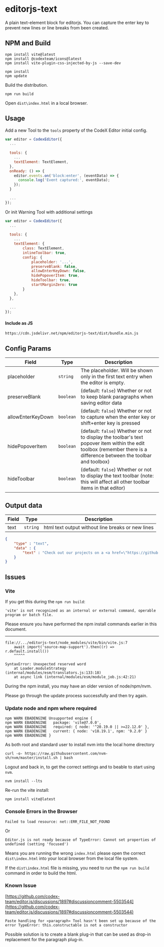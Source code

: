 # editorjs-text

A plain text-element block for editorjs. You can capture the enter key to prevent new lines or line breaks from been created.

## NPM and Build

```
npm install vite@latest
npm install @codexteam/icons@latest
npm install vite-plugin-css-injected-by-js --save-dev
```

```
npm install
npm update
```

Build the distribution.

```
npm run build
```

Open `dist\index.html` in a local browser.

## Usage

Add a new Tool to the `tools` property of the CodeX Editor initial config.

```javascript
var editor = CodexEditor({
  ...
  
  tools: {
    ...
    textElement: TextElement,
  },
  onReady: () => {
    editor.events.on('block:enter', (eventData) => {
      console.log('Event captured:', eventData);
    });
  }

  ...
});
```

Or init Warning Tool with additional settings

```javascript
var editor = CodexEditor({
  ...
  
  tools: {
    ...
    textElement: {
        class: TextElement,
        inlineToolbar: true,
        config: {
            placeholder: '...',
            preserveBlank: false,
            allowEnterKeyDown: false,
            hidePopoverItem: true,
            hideToolbar: true,
            startMarginZero: true
        }
    },
  },
  
  ...
});
```
#### Include as JS

```
https://cdn.jsdelivr.net/npm/editorjs-text/dist/bundle.min.js
```

## Config Params

| Field              | Type      | Description                       |
| ------------------ | --------- | ----------------------------------|
| placeholder        | `string`  | The placeholder. Will be shown only in the first text entry when the editor is empty.  |
| preserveBlank      | `boolean` | (default: `false`) Whether or not to keep blank paragraphs when saving editor data |
| allowEnterKeyDown  | `boolean` | (default: `false`) Whether or not to capture when the enter key or shift+enter key is pressed |
| hidePopoverItem    | `boolean` | (default: `false`) Whether or not to display the toolbar's text popover item within the edit toolbox (remember there is a difference between the toolbar and toolbox) |
| hideToolbar        | `boolean` | (default: `false`) Whether or not to display the text toolbar (note: this will affect all other toolbar items in that editor) |

## Output data

| Field  | Type     | Description      |
| ------ | -------- | ---------------- |
| text   | `string` | html text output without line breaks or new lines |


```json
{
    "type" : "text",
    "data" : {
        "text" : "Check out our projects on a <a href=\"https://github.com/codex-team\">GitHub page</a>.",
    }
}
```

## Issues

### Vite

If you get this during the `npm run build`:

```
'vite' is not recognized as an internal or external command, operable program or batch file.
```

Please ensure you have performed the npm install commands earlier in this document.

---

```
file://.../editorjs-text/node_modules/vite/bin/vite.js:7
    await import('source-map-support').then((r) => r.default.install())
    ^^^^^

SyntaxError: Unexpected reserved word
    at Loader.moduleStrategy (internal/modules/esm/translators.js:133:18)
    at async link (internal/modules/esm/module_job.js:42:21)
```

During the npm install, you may have an older version of node/npm/nvm.

Please go through the update process successfully and then try again.

### Update node and npm where required

```$ npm install vite@latest
npm WARN EBADENGINE Unsupported engine {
npm WARN EBADENGINE   package: 'vite@7.0.0',
npm WARN EBADENGINE   required: { node: '^20.19.0 || >=22.12.0' },
npm WARN EBADENGINE   current: { node: 'v18.19.1', npm: '9.2.0' }
npm WARN EBADENGINE }
```

As both root and standard user to install nvm into the local home directory
```
curl -o- https://raw.githubusercontent.com/nvm-sh/nvm/master/install.sh | bash
```

Logout and back in, to get the correct settings and to beable to start using `nvm`.
```
nvm install --lts
```

Re-run the vite install:
```
npm install vite@latest
```

### Console Errors in the Browser

```
Failed to load resource: net::ERR_FILE_NOT_FOUND
```

Or

```
Editor.js is not ready because of TypeError: Cannot set properties of undefined (setting 'focused')
```

Means you are running the wrong `index.html` please open the correct `dist\index.html` into your local browser from the local file system.

If the `dist\index.html` file is missing, you need to run the `npm run build` command in order to build the html.

### Known Issue

[https://github.com/codex-team/editor.js/discussions/1897#discussioncomment-5503544](https://github.com/codex-team/editor.js/discussions/1897#discussioncomment-5503544)

```
Paste handling for «paragraph» Tool hasn't been set up because of the error TypeError: this.constructable is not a constructor
```

Possible solution is to create a blank plug-in that can be used as drop-in replacement for the paragraph plug-in.
